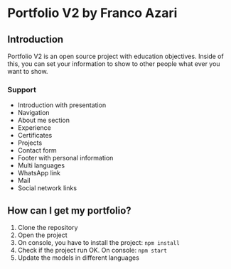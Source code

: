 # Portfolio V2 by Franco Azari

## Introduction

Portfolio V2 is an open source project with education objectives. Inside of this, you can set your information to show to other people what ever you want to show.

### Support

- Introduction with presentation
- Navigation
- About me section
- Experience
- Certificates
- Projects
- Contact form
- Footer with personal information
- Multi languages
- WhatsApp link
- Mail
- Social network links

## How can I get my portfolio?

 1. Clone the repository
 2. Open the project
 3. On console, you have to install the project: `npm install`
 4. Check if the project run OK. On console: `npm start`
 5. Update the models in different languages
